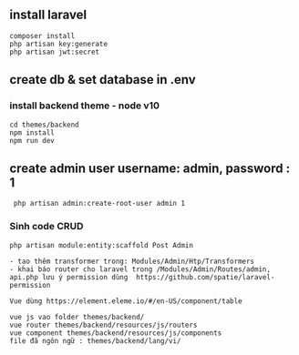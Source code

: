  

## install laravel
```
composer install
php artisan key:generate
php artisan jwt:secret

```
## create db & set database in .env

 ### install backend theme - node v10
 
```
cd themes/backend
npm install 
npm run dev
```
 
## create admin user username: admin, password : 1
 
```
 php artisan admin:create-root-user admin 1
```
 

### Sinh code CRUD 
```
php artisan module:entity:scaffold Post Admin

- tạo thêm transformer trong: Modules/Admin/Htp/Transformers 
- khai báo router cho laravel trong /Modules/Admin/Routes/admin, api.php lưu ý permission dùng  https://github.com/spatie/laravel-permission

Vue dùng https://element.eleme.io/#/en-US/component/table

vue js vao folder themes/backend/
vue router themes/backend/resources/js/routers
vue component themes/backend/resources/js/components
file đã ngôn ngữ : themes/backend/lang/vi/

```
